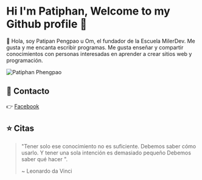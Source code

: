 # Hi I'm Patiphan, Welcome to my Github profile 👋

🙋 Hola, soy Patipan Pengpao u Om, el fundador de la Escuela MilerDev. Me gusta y me encanta escribir programas. Me gusta enseñar y compartir conocimientos con personas interesadas en aprender a crear sitios web y programación.

![Patiphan Phengpao](https://scontent.fbkk5-7.fna.fbcdn.net/v/t1.0-9/102279654_3946030178801985_4031346639992346142_o.jpg?_nc_cat=108&_nc_sid=dd9801&_nc_eui2=AeEwUGT0hsTayTrRnFAX0Iu9BsdjFrpRJNIGx2MWulEk0p1fKKO-lH-mLgBTRmuSbX-JT76GN3y1VdBj-XldfrqQ&_nc_ohc=BMfanKlVBM0AX8BR3PQ&_nc_ht=scontent.fbkk5-7.fna&oh=054a2e8749115132015c83136e3742d1&oe=5F2D3AF4)

## 💖 Contacto
👉 [Facebook](https://www.facebook.com/patiphannn/)<br>

## ⭐ Citas
> "Tener solo ese conocimiento no es suficiente. Debemos saber cómo usarlo. Y tener una sola intención es demasiado pequeño Debemos saber qué hacer ".
>
> ~ Leonardo da Vinci
<!--
**FeVer0710/FeVer0710** is a ✨ _special_ ✨ repository because its `README.md` (this file) appears on your GitHub profile.

Here are some ideas to get you started:

- 🔭 I’m currently working on ...
- 🌱 I’m currently learning ...
- 👯 I’m looking to collaborate on ...
- 🤔 I’m looking for help with ...
- 💬 Ask me about ...
- 📫 How to reach me: ...
- 😄 Pronouns: ...
- ⚡ Fun fact: ...



👉 [Personal site](https://milerdev.com/)<br>
👉 [Facebook](https://www.facebook.com/patiphannn/)<br>
👉 [Youtube](https://www.youtube.com/channel/UCeKE6wQHTt5JpS9_RsH4hrg)<br>
👉 [Instagram](https://www.instagram.com/ohmilerr/)<br>
👉 [Twitter](https://twitter.com/ohmiler)<br>
-->
